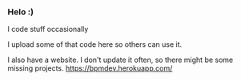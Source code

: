 ### Helo :)
I code stuff occasionally

I upload some of that code here so others can use it.

I also have a website. I don't update it often, so there might be some missing projects. https://bpmdev.herokuapp.com/
